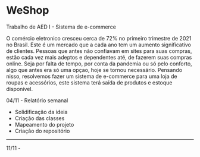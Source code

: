 # WeShop
Trabalho de AED I - Sistema de e-commerce

O comércio eletronico cresceu cerca de 72% no primeiro trimestre de 2021 no Brasil. Este é um mercado que a cada ano tem um aumento significativo de clientes. Pessoas que antes não confiavam em sites para suas compras, estão cada vez mais adeptos e dependentes até, de fazerem suas compras online. Seja por falta de tempo, por conta da pandemia ou só pelo conforto, algo que antes era só uma opçao, hoje se tornou necessário. Pensando nisso, resolvemos fazer um sistema de e-commerce para uma loja de roupas e acessórios, este sistema terá saída de produtos e estoque disponível.


04/11 - Relatório semanal
  - Solidificação da ideia
  - Criação das classes
  - Mapeamento do projeto
  - Criação do repositório
   
<hr>
11/11 - 

